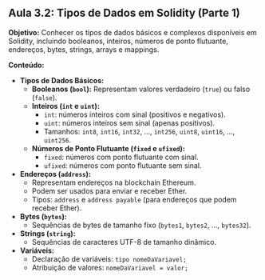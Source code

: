 ## Aula 3.2: Tipos de Dados em Solidity (Parte 1)

**Objetivo:** Conhecer os tipos de dados básicos e complexos disponíveis em Solidity, incluindo booleanos, inteiros, números de ponto flutuante, endereços, bytes, strings, arrays e mappings.

**Conteúdo:**

- **Tipos de Dados Básicos:**
    - **Booleanos (`bool`):** Representam valores verdadeiro (`true`) ou falso (`false`).
    - **Inteiros (`int` e `uint`):**
        - `int`: números inteiros com sinal (positivos e negativos).
        - `uint`: números inteiros sem sinal (apenas positivos).
        - Tamanhos: `int8`, `int16`, `int32`, ..., `int256`, `uint8`, `uint16`, ..., `uint256`.
    - **Números de Ponto Flutuante (`fixed` e `ufixed`):**
        - `fixed`: números com ponto flutuante com sinal.
        - `ufixed`: números com ponto flutuante sem sinal.
- **Endereços (`address`):**
    - Representam endereços na blockchain Ethereum.
    - Podem ser usados para enviar e receber Ether.
    - Tipos: `address` e `address payable` (para endereços que podem receber Ether).
- **Bytes (`bytes`):**
    - Sequências de bytes de tamanho fixo (`bytes1`, `bytes2`, ..., `bytes32`).
- **Strings (`string`):**
    - Sequências de caracteres UTF-8 de tamanho dinâmico.
- **Variáveis:**
    - Declaração de variáveis: `tipo nomeDaVariavel;`
    - Atribuição de valores: `nomeDaVariavel = valor;`